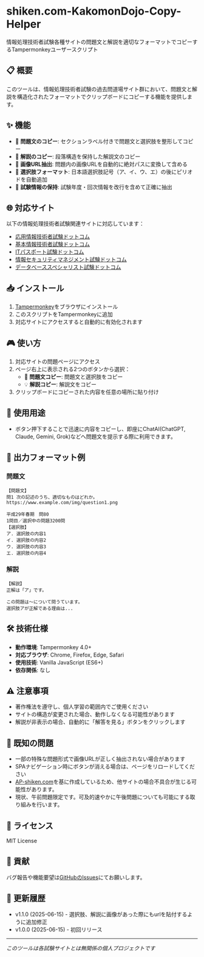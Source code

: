 # shiken.com-KakomonDojo-Copy-Helper

情報処理技術者試験各種サイトの問題文と解説を適切なフォーマットでコピーするTampermonkeyユーザースクリプト

## 📋 概要

このツールは、情報処理技術者試験の過去問道場サイト群において、問題文と解説を構造化されたフォーマットでクリップボードにコピーする機能を提供します。

## ✨ 機能

- 🔹 **問題文のコピー**: セクションラベル付きで問題文と選択肢を整形してコピー
- 🔹 **解説のコピー**: 段落構造を保持した解説文のコピー
- 🔹 **画像URL抽出**: 問題内の画像URLを自動的に絶対パスに変換して含める
- 🔹 **選択肢フォーマット**: 日本語選択肢記号（ア、イ、ウ、エ）の後にピリオドを自動追加
- 🔹 **試験情報の保持**: 試験年度・回次情報を改行を含めて正確に抽出

## 🌐 対応サイト

以下の情報処理技術者試験関連サイトに対応しています：

- [応用情報技術者試験ドットコム](https://www.ap-siken.com/)
- [基本情報技術者試験ドットコム](https://www.fe-siken.com/)
- [ITパスポート試験ドットコム](https://www.itpassportsiken.com/)
- [情報セキュリティマネジメント試験ドットコム](https://www.sg-siken.com/)
- [データベーススペシャリスト試験ドットコム](https://www.db-siken.com/)

## 📥 インストール

1. [Tampermonkey](https://www.tampermonkey.net/)をブラウザにインストール
2. このスクリプトをTampermonkeyに追加
3. 対応サイトにアクセスすると自動的に有効化されます

## 🎮 使い方

1. 対応サイトの問題ページにアクセス
2. ページ右上に表示される2つのボタンから選択：
   - 📝 **問題文コピー**: 問題文と選択肢をコピー
   - 💡 **解説コピー**: 解説文をコピー
3. クリップボードにコピーされた内容を任意の場所に貼り付け

## 🤖 使用用途
- ボタン押下することで迅速に内容をコピーし、即座にChatAI(ChatGPT, Claude, Gemini, Grok)などへ問題文を提示する際に利用できます。

## 📄 出力フォーマット例

### 問題文
```
【問題文】
問1 次の記述のうち、適切なものはどれか。
https://www.example.com/img/question1.png

平成29年春期　問80
1問目／選択中の問題3200問
【選択肢】
ア. 選択肢の内容1
イ. 選択肢の内容2
ウ. 選択肢の内容3
エ. 選択肢の内容4
```

### 解説
```
【解説】
正解は「ア」です。

この問題は〜について問うています。
選択肢アが正解である理由は...
```

## 🛠️ 技術仕様

- **動作環境**: Tampermonkey 4.0+
- **対応ブラウザ**: Chrome, Firefox, Edge, Safari
- **使用技術**: Vanilla JavaScript (ES6+)
- **依存関係**: なし

## ⚠️ 注意事項

- 著作権法を遵守し、個人学習の範囲内でご使用ください
- サイトの構造が変更された場合、動作しなくなる可能性があります
- 解説が非表示の場合、自動的に「解答を見る」ボタンをクリックします

## 🐛 既知の問題

- 一部の特殊な問題形式で画像URLが正しく抽出されない場合があります
- SPAナビゲーション時にボタンが消える場合は、ページをリロードしてください
- [AP-shiken.com](https://www.ap-siken.com/)を基に作成しているため、他サイトの場合不具合が生じる可能性があります。
- 現状、午前問題限定です。可及的速やかに午後問題についても可能にする取り組みを行います。

## 📝 ライセンス

MIT License

## 🤝 貢献

バグ報告や機能要望は[GitHubのIssues](https://github.com/Aerin-the-Lion/shiken.com-KakomonDojo-Copy-Helper/issues)にてお願いします。

## 📜 更新履歴
- v1.1.0 (2025-06-15) - 選択肢、解説に画像があった際にもurlを貼付するように追加修正
- v1.0.0 (2025-06-15) - 初回リリース

---

*このツールは各試験サイトとは無関係の個人プロジェクトです*
